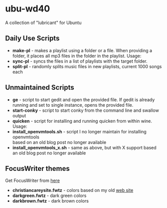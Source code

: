 # ubu-wd40 #

A collection of "lubricant" for Ubuntu

## Daily Use Scripts ##

*   **make-pl** - makes a playlist using a folder or a file. When providing a folder,
    it places all mp3 files in the folder in the playlist. Usage:
*   **sync-pl** - syncs the files in a list of playlists with the target folder.
*   **split-pl** - randomly splits music files in new playlists, current 1000 songs each

## Unmaintained Scripts ##
*   **ge** - script to start gedit and open the provided file. If gedit is already 
    running and set to single instance, opens the provided file.
*   **start-conky** - script to start conky from the command line and swallow output
*   **quicken** - script for installing and running quicken from within wine. Usage:
*   **install_openvmtools.sh** - script I no longer maintain for installing openvmtools    
    based on an old blog post no longer available
*   **install_openvmtools_x.sh** - same as above, but with X support based an old blog post 
    no longer available

## FocusWriter themes ##

Get FocusWriter from [here](https://gottcode.org/focuswriter/)

* **christiancareysite.fwtz** - colors based on my old [web site](https://christiancarey.com)
* **darkgreen.fwtz** - dark green colors
* **darkbrown.fwtz** - dark brown colors
